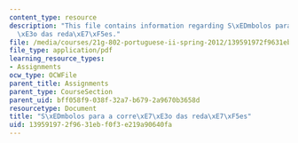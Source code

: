 ```yaml
---
content_type: resource
description: "This file contains information regarding S\xEDmbolos para a corre\xE7\
  \xE3o das reda\xE7\xF5es."
file: /media/courses/21g-802-portuguese-ii-spring-2012/139591972f9631ebf0f3e219a90640fa_MIT21G_802S12_symboles.pdf
file_type: application/pdf
learning_resource_types:
- Assignments
ocw_type: OCWFile
parent_title: Assignments
parent_type: CourseSection
parent_uid: bff058f9-038f-32a7-b679-2a9670b3658d
resourcetype: Document
title: "S\xEDmbolos para a corre\xE7\xE3o das reda\xE7\xF5es"
uid: 13959197-2f96-31eb-f0f3-e219a90640fa
---
```

